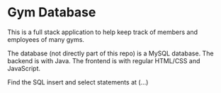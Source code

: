 # Gym Database

This is a full stack application to help keep track of members and employees of many gyms. 

The database (not directly part of this repo) is a MySQL database. The backend is with Java. The frontend is with regular HTML/CSS and JavaScript.

Find the SQL insert and select statements at (...)
